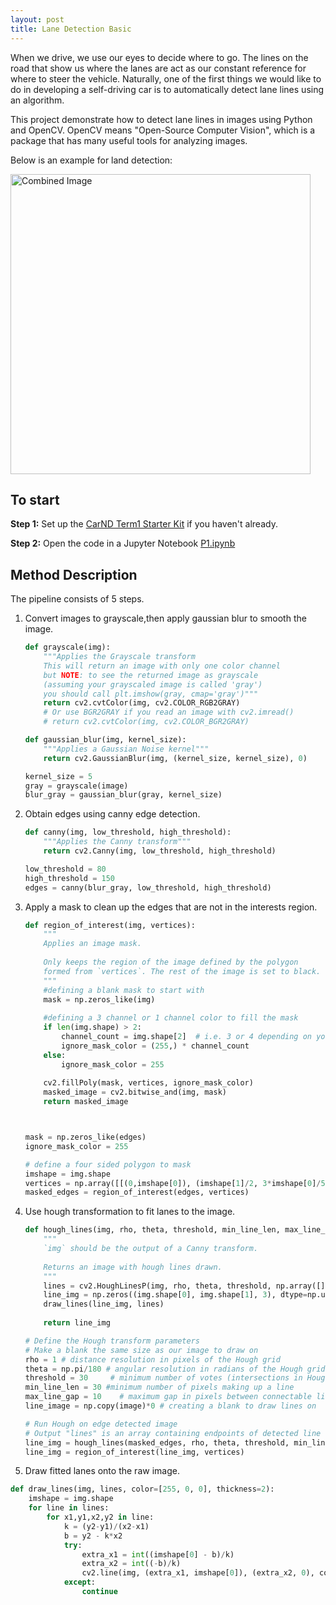 ```yaml
---
layout: post
title: Lane Detection Basic 
---
```


When we drive, we use our eyes to decide where to go.  The lines on the road that show us where the lanes are act as our constant reference for where to steer the vehicle.  Naturally, one of the first things we would like to do in developing a self-driving car is to automatically detect lane lines using an algorithm.

This project demonstrate how to detect lane lines in images using Python and OpenCV. OpenCV means "Open-Source Computer Vision", which is a package that has many useful tools for analyzing images.  

Below is an example for land detection:

<img src="https://raw.githubusercontent.com/jiajuns/LaneDetectionBasic/master/examples/laneLines_thirdPass.jpg" width="480" alt="Combined Image" />

To start
---
**Step 1:** Set up the [CarND Term1 Starter Kit](https://classroom.udacity.com/nanodegrees/nd013/parts/fbf77062-5703-404e-b60c-95b78b2f3f9e/modules/83ec35ee-1e02-48a5-bdb7-d244bd47c2dc/lessons/8c82408b-a217-4d09-b81d-1bda4c6380ef/concepts/4f1870e0-3849-43e4-b670-12e6f2d4b7a7) if you haven't already.

**Step 2:** Open the code in a Jupyter Notebook [P1.ipynb](https://github.com/jiajuns/LaneDetectionBasic/blob/master/P1.ipynb)


Method Description
---
The pipeline consists of 5 steps.

1. Convert images to grayscale,then apply gaussian blur to smooth the image.

    ```python
    def grayscale(img):
        """Applies the Grayscale transform
        This will return an image with only one color channel
        but NOTE: to see the returned image as grayscale
        (assuming your grayscaled image is called 'gray')
        you should call plt.imshow(gray, cmap='gray')"""
        return cv2.cvtColor(img, cv2.COLOR_RGB2GRAY)
        # Or use BGR2GRAY if you read an image with cv2.imread()
        # return cv2.cvtColor(img, cv2.COLOR_BGR2GRAY)

    def gaussian_blur(img, kernel_size):
        """Applies a Gaussian Noise kernel"""
        return cv2.GaussianBlur(img, (kernel_size, kernel_size), 0)

    kernel_size = 5
    gray = grayscale(image)
    blur_gray = gaussian_blur(gray, kernel_size)
    ```

2. Obtain edges using canny edge detection.

    ```python
    def canny(img, low_threshold, high_threshold):
        """Applies the Canny transform"""
        return cv2.Canny(img, low_threshold, high_threshold)

    low_threshold = 80
    high_threshold = 150
    edges = canny(blur_gray, low_threshold, high_threshold)
    ```

3. Apply a mask to clean up the edges that are not in the interests region.

    ```python
    def region_of_interest(img, vertices):
        """
        Applies an image mask.
        
        Only keeps the region of the image defined by the polygon
        formed from `vertices`. The rest of the image is set to black.
        """
        #defining a blank mask to start with
        mask = np.zeros_like(img)   
        
        #defining a 3 channel or 1 channel color to fill the mask
        if len(img.shape) > 2:
            channel_count = img.shape[2]  # i.e. 3 or 4 depending on your image
            ignore_mask_color = (255,) * channel_count
        else:
            ignore_mask_color = 255
            
        cv2.fillPoly(mask, vertices, ignore_mask_color)
        masked_image = cv2.bitwise_and(img, mask)
        return masked_image



    mask = np.zeros_like(edges)   
    ignore_mask_color = 255   

    # define a four sided polygon to mask
    imshape = img.shape
    vertices = np.array([[(0,imshape[0]), (imshape[1]/2, 3*imshape[0]/5), (imshape[1]/2, 3*imshape[0]/5), (imshape[1],imshape[0])]], dtype=np.int32)
    masked_edges = region_of_interest(edges, vertices)
    ```

4. Use hough transformation to fit lanes to the image.

    ```python
    def hough_lines(img, rho, theta, threshold, min_line_len, max_line_gap):
        """
        `img` should be the output of a Canny transform.
            
        Returns an image with hough lines drawn.
        """
        lines = cv2.HoughLinesP(img, rho, theta, threshold, np.array([]), minLineLength=min_line_len, maxLineGap=max_line_gap)
        line_img = np.zeros((img.shape[0], img.shape[1], 3), dtype=np.uint8)
        draw_lines(line_img, lines)
        
        return line_img

    # Define the Hough transform parameters
    # Make a blank the same size as our image to draw on
    rho = 1 # distance resolution in pixels of the Hough grid
    theta = np.pi/180 # angular resolution in radians of the Hough grid
    threshold = 30     # minimum number of votes (intersections in Hough grid cell)
    min_line_len = 30 #minimum number of pixels making up a line
    max_line_gap = 10    # maximum gap in pixels between connectable line segments
    line_image = np.copy(image)*0 # creating a blank to draw lines on

    # Run Hough on edge detected image
    # Output "lines" is an array containing endpoints of detected line segments
    line_img = hough_lines(masked_edges, rho, theta, threshold, min_line_len, max_line_gap)
    line_img = region_of_interest(line_img, vertices)
    ```

5. Draw fitted lanes onto the raw image.
```python
def draw_lines(img, lines, color=[255, 0, 0], thickness=2):
    imshape = img.shape
    for line in lines:
        for x1,y1,x2,y2 in line:
            k = (y2-y1)/(x2-x1)
            b = y2 - k*x2
            try:
                extra_x1 = int((imshape[0] - b)/k)
                extra_x2 = int((-b)/k)
                cv2.line(img, (extra_x1, imshape[0]), (extra_x2, 0), color, thickness)
            except:
                continue
```
